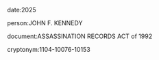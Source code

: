 date:2025

person:JOHN F. KENNEDY

document:ASSASSINATION RECORDS ACT of 1992

cryptonym:1104-10076-10153

